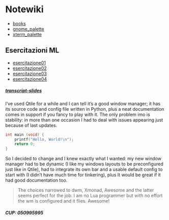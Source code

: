 # Notewiki


- [books](books.md)
- [gnome_palette](gnome_palette.md)
- [xterm_palette](xterm_palette.md)


## Esercitazioni ML

- [esercitazione01](esercitazione01.md)
- [esercitazione02](esercitazione02.md)
- [esercitazione03](esercitazione03.md)
- [esercitazione04](esercitazione04.md)


##### [transcript-slides](transcript-slides.md)


I’ve used Qtile for a while and I can tell it’s a good window manager; it has its source code and config file written in Python, plus a neat documentation comes in support if you fancy to play with it. The only problem imo is stability: in more than one occasion I had to deal with issues appearing just because of last updates.

```c
int main (void) {
    printf("Hello, World!\n");
    return 0;
}
```

So I decided to change and I knew exactly what I wanted: my new window manager had to be dynamic (I like my windows layouts to be preconfigured just like in Qtile), had to integrate its own bar and a usable default config to start with (I didn’t have much time for tinkering), plus It would be great if it had good documentation too.

> The choices narrowed to dwm, Xmonad, Awesome and the latter seems perfect for the job: I am no Lua programmer but with no effort the wm is configured and it flies. Awesome!

##### CUP: 050995995
